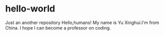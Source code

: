 # hello-world


Just an another repository
Hello,humans!
My name is Yu Xinghui.I'm from China.
I hope I can become a professor on coding.
